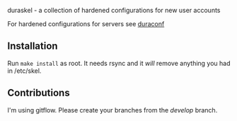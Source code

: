 duraskel - a collection of hardened configurations for new user accounts

For hardened configurations for servers see
[duraconf](https://github.com/ioerror/duraconf)

## Installation

Run `make install` as root.  It needs rsync and it *will* remove
anything you had in /etc/skel.

## Contributions

I'm using gitflow.  Please create your branches from the *develop*
branch.
